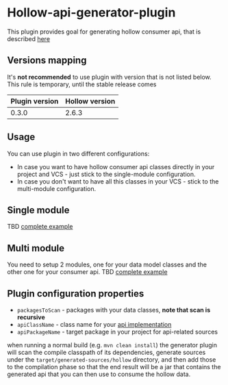 # Hollow-api-generator-plugin

This plugin provides goal for generating hollow consumer api, that is 
described [here](http://hollow.how/getting-started/#consumer-api-generation)

## Versions mapping
It's **not recommended** to use plugin with version that is not listed below. This rule is temporary, until the stable release comes

| Plugin version | Hollow version | 
| --- | --- |
| 0.3.0 | 2.6.3 |

## Usage
You can use plugin in two different configurations: 

* In case you want to have hollow consumer api classes directly in your project and VCS - just stick to the single-module configuration. 
* In case you don't want to have all this classes in your VCS - stick to the multi-module configuration. 

## Single module
TBD
[complete example](https://github.com/IgorPerikov/hollow-maven-plugin-examples/tree/master/single-module-example)

## Multi module
You need to setup 2 modules, one for your data model classes and the other one for your consumer api.
TBD
[complete example](https://github.com/IgorPerikov/hollow-maven-plugin-examples/tree/master/multi-module-example)

## Plugin configuration properties
- `packagesToScan` - packages with your data classes, **note that scan is recursive**
- `apiClassName` - class name for your [api implementation](https://github.com/Netflix/hollow/blob/master/hollow/src/main/java/com/netflix/hollow/api/custom/HollowAPI.java) 
- `apiPackageName` - target package in your project for api-related sources

when running a normal build (e.g. `mvn clean install`) the generator plugin will scan the compile classpath of its dependencies,
generate sources under the `target/generated-sources/hollow` directory, and then add those to the compilation phase so that
the end result will be a jar that contains the generated api that you can then use to consume the hollow data.
